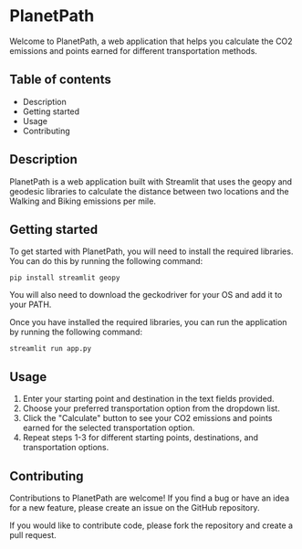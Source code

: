 # PlanetPath

Welcome to PlanetPath, a web application that helps you calculate the CO2 emissions and points earned for different transportation methods.

## Table of contents

- Description
- Getting started
- Usage
- Contributing

## Description

PlanetPath is a web application built with Streamlit that uses the geopy and geodesic libraries to calculate the distance between two locations and the Walking and Biking emissions per mile.

## Getting started

To get started with PlanetPath, you will need to install the required libraries. You can do this by running the following command:

`pip install streamlit geopy`

You will also need to download the geckodriver for your OS and add it to your PATH.

Once you have installed the required libraries, you can run the application by running the following command:

`streamlit run app.py`

## Usage

1. Enter your starting point and destination in the text fields provided.
2. Choose your preferred transportation option from the dropdown list.
3. Click the "Calculate" button to see your CO2 emissions and points earned for the selected transportation option.
4. Repeat steps 1-3 for different starting points, destinations, and transportation options.

## Contributing

Contributions to PlanetPath are welcome! If you find a bug or have an idea for a new feature, please create an issue on the GitHub repository.

If you would like to contribute code, please fork the repository and create a pull request.
